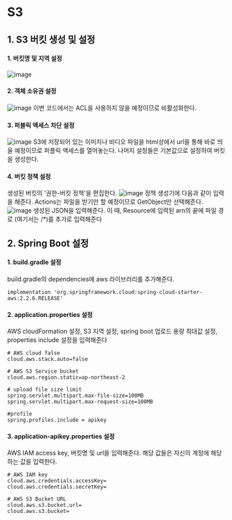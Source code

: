 # S3

## 1. S3 버킷 생성 및 설정

#### 1. 버킷명 및 지역 설정
![image](https://github.com/soungjin/aws_study/assets/96867509/22ac8258-340c-4a8f-93c2-5fda657c00bd)

#### 2. 객체 소유권 설정
![image](https://github.com/soungjin/aws_study/assets/96867509/801627f3-6cb5-4b10-a8ae-67306c0f6ddc)
이번 코드에서는 ACL을 사용하지 않을 예정이므로 비활성화한다.

#### 3. 퍼블릭 액세스 차단 설정
![image](https://github.com/soungjin/aws_study/assets/96867509/fca8a0e9-4d4d-401c-a6ca-3bd2b33e7dfa)
S3에 저장되어 있는 이미지나 비디오 파일을 html상에서 url을 통해 바로 띄울 예정이므로 퍼플릭 액세스를 열어놓는다.
나머지 설정들은 기본값으로 설정하여 버킷을 생성한다.

#### 4. 버킷 정책 설정
생성된 버킷의 '권한-버킷 정책'을 편집한다.
![image](https://github.com/soungjin/aws_study/assets/96867509/71de6d72-be1f-4127-8f04-bb70a17d8ca0)
정책 생성기에 다음과 같이 입력을 해준다. Actions는 파일을 받기만 할 예정이므로 GetObject만 선택해준다.
![image](https://github.com/soungjin/aws_study/assets/96867509/a63989f5-be53-4bf8-aefc-f0fb732991f4)
생성된 JSON을 입력해준다. 이 때, Resource에 입력된 arn의 끝에 파일 경로 (여기서는 /*)를 추가로 입력해준다

## 2. Spring Boot 설정

#### 1. build.gradle 설정
build.gradle의 dependencies에 aws 라이브러리를 추가해준다.
```
implementation 'org.springframework.cloud:spring-cloud-starter-aws:2.2.6.RELEASE'
```

#### 2. application.properties 설정
AWS cloudFormation 설정, S3 지역 설정, spring boot 업로드 용량 최대값 설정, properties include 설정을 입력해준다
```
# AWS cloud false
cloud.aws.stack.auto=false

# AWS S3 Service bucket
cloud.aws.region.static=ap-northeast-2

# upload file size limit
spring.servlet.multipart.max-file-size=100MB
spring.servlet.multipart.max-request-size=100MB

#profile
spring.profiles.include = apikey
```
#### 3. application-apikey.properties 설정
AWS IAM access key, 버킷명 및 url을 입력해준다. 해당 값들은 자신의 계정에 해당하는 값을 입력한다.
```
# AWS IAM key
cloud.aws.credentials.accessKey=
cloud.aws.credentials.secretKey=

# AWS S3 Bucket URL
cloud.aws.s3.bucket.url=
cloud.aws.s3.bucket=
```
